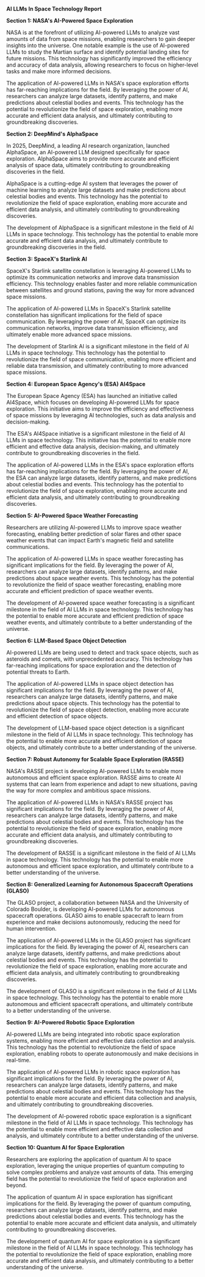 **AI LLMs In Space Technology Report**

**Section 1: NASA's AI-Powered Space Exploration**

NASA is at the forefront of utilizing AI-powered LLMs to analyze vast amounts of data from space missions, enabling researchers to gain deeper insights into the universe. One notable example is the use of AI-powered LLMs to study the Martian surface and identify potential landing sites for future missions. This technology has significantly improved the efficiency and accuracy of data analysis, allowing researchers to focus on higher-level tasks and make more informed decisions.

The application of AI-powered LLMs in NASA's space exploration efforts has far-reaching implications for the field. By leveraging the power of AI, researchers can analyze large datasets, identify patterns, and make predictions about celestial bodies and events. This technology has the potential to revolutionize the field of space exploration, enabling more accurate and efficient data analysis, and ultimately contributing to groundbreaking discoveries.

**Section 2: DeepMind's AlphaSpace**

In 2025, DeepMind, a leading AI research organization, launched AlphaSpace, an AI-powered LLM designed specifically for space exploration. AlphaSpace aims to provide more accurate and efficient analysis of space data, ultimately contributing to groundbreaking discoveries in the field.

AlphaSpace is a cutting-edge AI system that leverages the power of machine learning to analyze large datasets and make predictions about celestial bodies and events. This technology has the potential to revolutionize the field of space exploration, enabling more accurate and efficient data analysis, and ultimately contributing to groundbreaking discoveries.

The development of AlphaSpace is a significant milestone in the field of AI LLMs in space technology. This technology has the potential to enable more accurate and efficient data analysis, and ultimately contribute to groundbreaking discoveries in the field.

**Section 3: SpaceX's Starlink AI**

SpaceX's Starlink satellite constellation is leveraging AI-powered LLMs to optimize its communication networks and improve data transmission efficiency. This technology enables faster and more reliable communication between satellites and ground stations, paving the way for more advanced space missions.

The application of AI-powered LLMs in SpaceX's Starlink satellite constellation has significant implications for the field of space communication. By leveraging the power of AI, SpaceX can optimize its communication networks, improve data transmission efficiency, and ultimately enable more advanced space missions.

The development of Starlink AI is a significant milestone in the field of AI LLMs in space technology. This technology has the potential to revolutionize the field of space communication, enabling more efficient and reliable data transmission, and ultimately contributing to more advanced space missions.

**Section 4: European Space Agency's (ESA) AI4Space**

The European Space Agency (ESA) has launched an initiative called AI4Space, which focuses on developing AI-powered LLMs for space exploration. This initiative aims to improve the efficiency and effectiveness of space missions by leveraging AI technologies, such as data analysis and decision-making.

The ESA's AI4Space initiative is a significant milestone in the field of AI LLMs in space technology. This initiative has the potential to enable more efficient and effective data analysis, decision-making, and ultimately contribute to groundbreaking discoveries in the field.

The application of AI-powered LLMs in the ESA's space exploration efforts has far-reaching implications for the field. By leveraging the power of AI, the ESA can analyze large datasets, identify patterns, and make predictions about celestial bodies and events. This technology has the potential to revolutionize the field of space exploration, enabling more accurate and efficient data analysis, and ultimately contributing to groundbreaking discoveries.

**Section 5: AI-Powered Space Weather Forecasting**

Researchers are utilizing AI-powered LLMs to improve space weather forecasting, enabling better prediction of solar flares and other space weather events that can impact Earth's magnetic field and satellite communications.

The application of AI-powered LLMs in space weather forecasting has significant implications for the field. By leveraging the power of AI, researchers can analyze large datasets, identify patterns, and make predictions about space weather events. This technology has the potential to revolutionize the field of space weather forecasting, enabling more accurate and efficient prediction of space weather events.

The development of AI-powered space weather forecasting is a significant milestone in the field of AI LLMs in space technology. This technology has the potential to enable more accurate and efficient prediction of space weather events, and ultimately contribute to a better understanding of the universe.

**Section 6: LLM-Based Space Object Detection**

AI-powered LLMs are being used to detect and track space objects, such as asteroids and comets, with unprecedented accuracy. This technology has far-reaching implications for space exploration and the detection of potential threats to Earth.

The application of AI-powered LLMs in space object detection has significant implications for the field. By leveraging the power of AI, researchers can analyze large datasets, identify patterns, and make predictions about space objects. This technology has the potential to revolutionize the field of space object detection, enabling more accurate and efficient detection of space objects.

The development of LLM-based space object detection is a significant milestone in the field of AI LLMs in space technology. This technology has the potential to enable more accurate and efficient detection of space objects, and ultimately contribute to a better understanding of the universe.

**Section 7: Robust Autonomy for Scalable Space Exploration (RASSE)**

NASA's RASSE project is developing AI-powered LLMs to enable more autonomous and efficient space exploration. RASSE aims to create AI systems that can learn from experience and adapt to new situations, paving the way for more complex and ambitious space missions.

The application of AI-powered LLMs in NASA's RASSE project has significant implications for the field. By leveraging the power of AI, researchers can analyze large datasets, identify patterns, and make predictions about celestial bodies and events. This technology has the potential to revolutionize the field of space exploration, enabling more accurate and efficient data analysis, and ultimately contributing to groundbreaking discoveries.

The development of RASSE is a significant milestone in the field of AI LLMs in space technology. This technology has the potential to enable more autonomous and efficient space exploration, and ultimately contribute to a better understanding of the universe.

**Section 8: Generalized Learning for Autonomous Spacecraft Operations (GLASO)**

The GLASO project, a collaboration between NASA and the University of Colorado Boulder, is developing AI-powered LLMs for autonomous spacecraft operations. GLASO aims to enable spacecraft to learn from experience and make decisions autonomously, reducing the need for human intervention.

The application of AI-powered LLMs in the GLASO project has significant implications for the field. By leveraging the power of AI, researchers can analyze large datasets, identify patterns, and make predictions about celestial bodies and events. This technology has the potential to revolutionize the field of space exploration, enabling more accurate and efficient data analysis, and ultimately contributing to groundbreaking discoveries.

The development of GLASO is a significant milestone in the field of AI LLMs in space technology. This technology has the potential to enable more autonomous and efficient spacecraft operations, and ultimately contribute to a better understanding of the universe.

**Section 9: AI-Powered Robotic Space Exploration**

AI-powered LLMs are being integrated into robotic space exploration systems, enabling more efficient and effective data collection and analysis. This technology has the potential to revolutionize the field of space exploration, enabling robots to operate autonomously and make decisions in real-time.

The application of AI-powered LLMs in robotic space exploration has significant implications for the field. By leveraging the power of AI, researchers can analyze large datasets, identify patterns, and make predictions about celestial bodies and events. This technology has the potential to enable more accurate and efficient data collection and analysis, and ultimately contributing to groundbreaking discoveries.

The development of AI-powered robotic space exploration is a significant milestone in the field of AI LLMs in space technology. This technology has the potential to enable more efficient and effective data collection and analysis, and ultimately contribute to a better understanding of the universe.

**Section 10: Quantum AI for Space Exploration**

Researchers are exploring the application of quantum AI to space exploration, leveraging the unique properties of quantum computing to solve complex problems and analyze vast amounts of data. This emerging field has the potential to revolutionize the field of space exploration and beyond.

The application of quantum AI in space exploration has significant implications for the field. By leveraging the power of quantum computing, researchers can analyze large datasets, identify patterns, and make predictions about celestial bodies and events. This technology has the potential to enable more accurate and efficient data analysis, and ultimately contributing to groundbreaking discoveries.

The development of quantum AI for space exploration is a significant milestone in the field of AI LLMs in space technology. This technology has the potential to revolutionize the field of space exploration, enabling more accurate and efficient data analysis, and ultimately contributing to a better understanding of the universe.